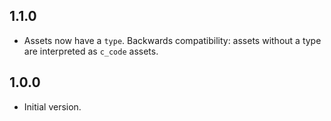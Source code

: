 ## 1.1.0

- Assets now have a `type`.
  Backwards compatibility: assets without a type are interpreted as `c_code` assets.

## 1.0.0

- Initial version.
